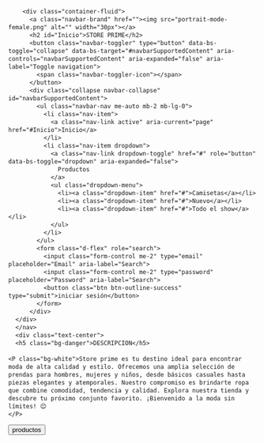 <!doctype html>
<html lang="en">
  <head>
    <script src="script.js"></script>
    <meta charset="utf-8">
    <meta name="viewport" content="width=device-width, initial-scale=1">
    <title>MI PRIMER PAGÍNA</title>
    <link href="https://cdn.jsdelivr.net/npm/bootstrap@5.3.3/dist/css/bootstrap.min.css" rel="stylesheet" integrity="sha384-QWTKZyjpPEjISv5WaRU9OFeRpok6YctnYmDr5pNlyT2bRjXh0JMhjY6hW+ALEwIH" crossorigin="anonymous">
  </head>
  <body class="bg-dark">
    <nav class="navbar navbar-expand-lg bg-secondary">
      
        <div class="container-fluid">
          <a class="navbar-brand" href=""><img src="portrait-mode-female.png" alt="" width="30px"></a>
          <h2 id="Inicio">STORE PRIME</h2>
          <button class="navbar-toggler" type="button" data-bs-toggle="collapse" data-bs-target="#navbarSupportedContent" aria-controls="navbarSupportedContent" aria-expanded="false" aria-label="Toggle navigation">
            <span class="navbar-toggler-icon"></span>
          </button>
          <div class="collapse navbar-collapse" id="navbarSupportedContent">
            <ul class="navbar-nav me-auto mb-2 mb-lg-0">
              <li class="nav-item">
                <a class="nav-link active" aria-current="page" href="#Inicio">Inicio</a>
              </li>
              <li class="nav-item dropdown">
                <a class="nav-link dropdown-toggle" href="#" role="button" data-bs-toggle="dropdown" aria-expanded="false">
                  Productos
                </a>
                <ul class="dropdown-menu">
                  <li><a class="dropdown-item" href="#">Camisetas</a></li>
                  <li><a class="dropdown-item" href="#">Nuevo</a></li>
                  <li><a class="dropdown-item" href="#">Todo el show</a></li>
                </ul>
              </li>
            </ul>
            <form class="d-flex" role="search">
              <input class="form-control me-2" type="email" placeholder="Email" aria-label="Search">
              <input class="form-control me-2" type="password" placeholder="Password" aria-label="Search">
              <button class="btn btn-outline-success" type="submit">iniciar sesión</button>
            </form>
          </div>
      </div>
      </nav>
      <div class="text-center">
      <h5 class="bg-danger">DESCRIPCION</h5>
      
    <P class="bg-white">Store prime es tu destino ideal para encontrar moda de alta calidad y estilo. Ofrecemos una amplia selección de prendas para hombres, mujeres y niños, desde básicos casuales hasta piezas elegantes y atemporales. Nuestro compromiso es brindarte ropa que combine comodidad, tendencia y calidad. Explora nuestra tienda y descubre tu próximo conjunto favorito. ¡Bienvenido a la moda sin límites! 😊
    </P>
  </div>
</div>
<div class="container-fluid">
  <div class="ro">
    <div class="col-12">
      <button class="btn btn-primary"><a href=""></a>productos</button>
    </div>
  </div>
    <script src="https://cdn.jsdelivr.net/npm/bootstrap@5.3.3/dist/js/bootstrap.bundle.min.js" integrity="sha384-YvpcrYf0tY3lHB60NNkmXc5s9fDVZLESaAA55NDzOxhy9GkcIdslK1eN7N6jIeHz" crossorigin="anonymous"></script>
    </body>
</html>
